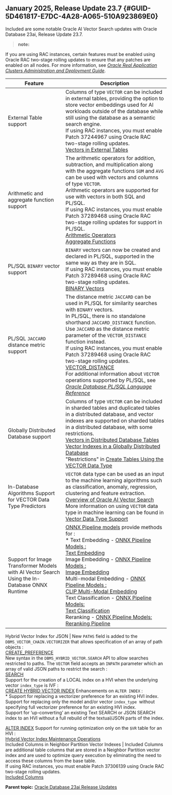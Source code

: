 ## January 2025, Release Update 23.7 {#GUID-5D461817-E7DC-4A28-A065-510A923869E0}

Included are some notable Oracle AI Vector Search updates with Oracle Database 23ai, Release Update 23.7.

> **note:** 

If you are using RAC instances, certain features must be enabled using Oracle RAC two-stage rolling updates to ensure that any patches are enabled on all nodes. For more information, see [*Oracle Real Application Clusters Administration and Deployment Guide*](https://docs.oracle.com/pls/topic/lookup?ctx=en/database/oracle/oracle-database/23/vecse&id=RACAD-GUID-2669BDD9-7496-4BFA-9D1D-D18EE56CB497). 

Feature | Description  
---|---  
External Table support |  Columns of type `VECTOR` can be included in external tables, providing the option to store vector embeddings used for AI workloads outside of the database while still using the database as a semantic search engine. <br>If using RAC instances, you must enable Patch 37244967 using Oracle RAC two-stage rolling updates.<br>[Vectors in External Tables](vectors-external-tables.md#GUID-BFD34A9A-8E2F-425B-B68A-15BF630D937D)  
Arithmetic and aggregate function support |  The arithmetic operators for addition, subtraction, and multiplication along with the aggregate functions `SUM` and `AVG` can be used with vectors and columns of type `VECTOR`. <br>Arithmetic operators are supported for use with vectors in both SQL and PL/SQL.<br>If using RAC instances, you must enable Patch 37289468 using Oracle RAC two-stage rolling updates for support in PL/SQL.<br>[Arithmetic Operators](arithmetic-operators.md#GUID-D8B53EC8-C58C-40F5-8C6A-0EB3FFE610D6)<br>[Aggregate Functions](aggregate-functions.md#GUID-3A749CA7-A7AC-4BB6-8960-985C9B4C85D8)  
PL/SQL `BINARY` vector support  |  `BINARY` vectors can now be created and declared in PL/SQL, supported in the same way as they are in SQL. <br>If using RAC instances, you must enable Patch 37289468 using Oracle RAC two-stage rolling updates.<br>[BINARY Vectors](binary-vectors.md#GUID-7DF2FF0C-4E61-47FE-9D5F-953DD006E3F3)  
PL/SQL `JACCARD` distance metric support  |  The distance metric `JACCARD` can be used in PL/SQL for similarity searches with `BINARY` vectors. <br>In PL/SQL, there is no standalone shorthand `JACCARD_DISTANCE` function. Use `JACCARD` as the distance metric parameter of the `VECTOR_DISTANCE` function instead. <br>If using RAC instances, you must enable Patch 37289468 using Oracle RAC two-stage rolling updates.<br>[VECTOR_DISTANCE](vector_distance.md#GUID-BA4BCFB2-D905-43DC-87B0-E53522CF07B7)<br>For additional information about `VECTOR` operations supported by PL/SQL, see [*Oracle Database PL/SQL Language Reference*](https://docs.oracle.com/pls/topic/lookup?ctx=en/database/oracle/oracle-database/23/vecse&id=LNPLS-GUID-3DC1FA9F-73D7-4774-910C-6D675F420631)  
Globally Distributed Database support |  Columns of type `VECTOR` can be included in sharded tables and duplicated tables in a distributed database, and vector indexes are supported on sharded tables in a distributed database, with some restrictions. <br>[Vectors in Distributed Database Tables](vectors-distributed-database-tables.md#GUID-F75FB9CA-E7D1-46BC-847A-7324EF21D829)<br>[Vector Indexes in a Globally Distributed Database](vector-indexes-gdd.md#GUID-7FF5081C-B48F-4B87-A489-D408D8CEA34A)<br>"Restrictions" in [Create Tables Using the VECTOR Data Type](create-tables-using-vector-data-type.md#GUID-E05AC257-CBD6-4B0C-A29F-0116EF02EA3A)  
In-Database Algorithms Support for VECTOR Data Type Predictors |  `VECTOR` data type can be used as an input to the machine learning algorithms such as classification, anomaly, regression, clustering and feature extraction. <br>[Overview of Oracle AI Vector Search](overview-ai-vector-search.md#GUID-746EAA47-9ADA-4A77-82BB-64E8EF5309BE)<br>More information on using `VECTOR` data type in machine learning can be found in [Vector Data Type Support](https://docs.oracle.com/pls/topic/lookup?ctx=en/database/oracle/oracle-database/23/vecse&id=DMPRG-GUID-AC1CDD37-0DFE-4EBF-A5E0-94F1234279B9)  
Support for Image Transformer Models with AI Vector Search Using the In-Database ONNX Runtime |  [ONNX Pipeline models](import-pretrained-models-onnx-format-vector-generation-database.md#GUID-D8140BF9-08E9-4B3F-9E28-E40A6FD181A4) provide methods for : <br>* Text Embedding - [ONNX Pipeline Models : <br>Text Embedding](onnx-pipeline-models-text-embedding.md#GUID-E7C08BA2-B2B9-4081-9050-B9EB3EA46FA6)<br>Image Embedding - [ONNX Pipeline Models : <br>Image Embedding](onnx-pipeline-models-image-embedding.md#GUID-285F1B43-B822-48E2-B29D-4A33C6975140)<br>Multi-modal Embedding - [ONNX Pipeline Models : <br>CLIP Multi-Modal Embedding](onnx-pipeline-models-multi-modal-embedding.md#GUID-C44EA9C1-2DE0-4E34-AE3D-AFC658DF62AC)<br>Text Classification - [ONNX Pipeline Models: <br>Text Classification](onnx-pipeline-models-text-classification.md#GUID-828BA3C8-A6F2-4A35-998C-F6C091CB6170)<br>Reranking - [ONNX Pipeline Models: <br>Reranking Pipeline](onnx-pipeline-models-reranking.md#GUID-0A56CD32-B289-424F-B84F-1DD346F177B0)

  
Hybrid Vector Index for JSON |  New `PATHS` field is added to the `DBMS_VECTOR_CHAIN.VECTORIZER` that allows specification of an array of path objects : <br>[CREATE_PREFERENCE](create_preference.md#GUID-B83978CD-EAF8-4794-9652-F335C54C3385)<br>New syntax in the `DBMS_HYBRID_VECTOR.SEARCH` API to allow searches restricted to paths. The `VECTOR` field accepts an `INPATH` parameter which an array of valid JSON paths to restrict the search : <br>[SEARCH](search.md#GUID-A386BDB0-35D0-41E1-8F41-49AEBEC13BFC)<br>Support for the creation of a LOCAL index on a HVI when the underlying vector `index_type` is IVF : <br>[CREATE HYBRID VECTOR INDEX](create-hybrid-vector-index.md#GUID-22B07106-419E-4C55-B4E1-3FD691E033BC) Enhancements on `ALTER INDEX` : <br>* Support for replacing a vectorizer preference for an existing HVI index.<br>Support for replacing only the model and/or vector `index_type `without specifying full vectorizer preference for an existing HVI index. <br>Support for ‘up-converting’ an existing Text SEARCH or JSON SEARCH index to an HVI without a full rebuild of the textual/JSON parts of the index.

[ALTER INDEX](alter-index.md#GUID-E3AE9E1F-5FA1-40A2-9D46-865058EB24A5) Support for running optimization only on the `$VR` table for an HVI : <br>[Hybrid Vector Index Maintenance Operations](guidelines-and-restrictions-hybrid-vector-indexes.md#GUID-8CFB2031-695D-4C9F-92AF-6628124DE82A__GUID-1094BBE9-4F1E-45BF-9053-F5C53EBAE504)  
Included Columns in Neighbor Partition Vector Indexes |  Included Columns are additional table columns that are stored in a Neighbor Partition vector index and are used to optimize query execution by eliminating the need to access these columns from the base table.<br>If using RAC instances, you must enable Patch 37306139 using Oracle RAC two-stage rolling updates.<br>[Included Columns](included-columns.md#GUID-641E6D17-6B59-4860-A5BD-DF3D33793D43)  
  
**Parent topic:** [Oracle Database 23ai Release Updates](oracle-database-23ai-release-updates.md)
